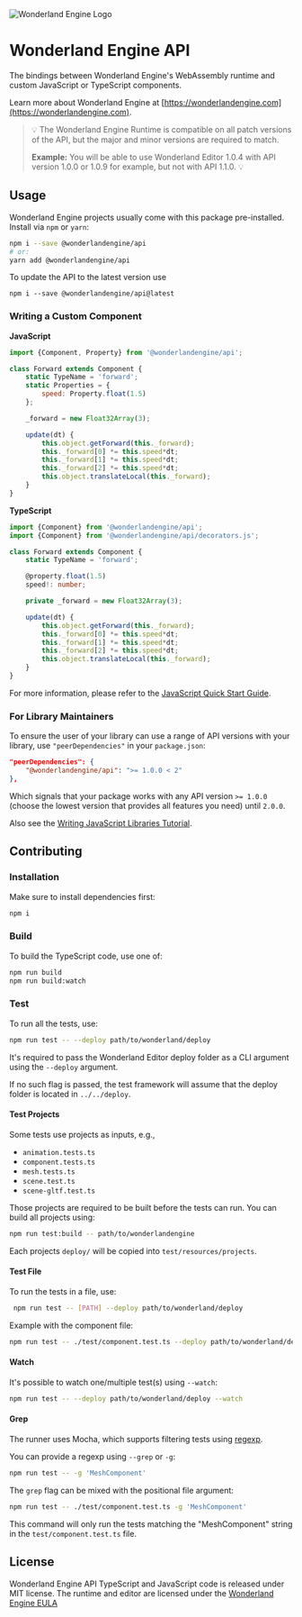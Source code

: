 <picture>
  <source media="(prefers-color-scheme: dark)" srcset="https://github.com/WonderlandEngine/api/blob/master/img/wle-logo-horizontal-reversed-dark.png?raw=true">
  <source media="(prefers-color-scheme: light)" srcset="https://github.com/WonderlandEngine/api/blob/master/img/wle-logo-horizontal-reversed-light.png?raw=true">
  <source srcset="https://github.com/WonderlandEngine/api/blob/master/img/wle-logo-horizontal-reversed-light.png?raw=true">
  <img alt="Wonderland Engine Logo" src="https://github.com/WonderlandEngine/api/blob/master/img/wle-logo-horizontal-reversed-light.png?raw=true">
</picture>

# Wonderland Engine API

The bindings between Wonderland Engine's WebAssembly runtime and custom JavaScript
or TypeScript components.

Learn more about Wonderland Engine at [https://wonderlandengine.com](https://wonderlandengine.com).

> 💡 The Wonderland Engine Runtime is compatible on all patch versions of the API, but the
> major and minor versions are required to match.
>
> **Example:** You will be able to use Wonderland Editor 1.0.4 with API
> version 1.0.0 or 1.0.9 for example, but not with API 1.1.0. 💡

## Usage

Wonderland Engine projects usually come with this package pre-installed.
Install via `npm` or `yarn`:

```sh
npm i --save @wonderlandengine/api
# or:
yarn add @wonderlandengine/api
```

To update the API to the latest version use
```
npm i --save @wonderlandengine/api@latest
```

### Writing a Custom Component

**JavaScript**

```js
import {Component, Property} from '@wonderlandengine/api';

class Forward extends Component {
    static TypeName = 'forward';
    static Properties = {
        speed: Property.float(1.5)
    };

    _forward = new Float32Array(3);

    update(dt) {
        this.object.getForward(this._forward);
        this._forward[0] *= this.speed*dt;
        this._forward[1] *= this.speed*dt;
        this._forward[2] *= this.speed*dt;
        this.object.translateLocal(this._forward);
    }
}
```

**TypeScript**

```ts
import {Component} from '@wonderlandengine/api';
import {Component} from '@wonderlandengine/api/decorators.js';

class Forward extends Component {
    static TypeName = 'forward';

    @property.float(1.5)
    speed!: number;

    private _forward = new Float32Array(3);

    update(dt) {
        this.object.getForward(this._forward);
        this._forward[0] *= this.speed*dt;
        this._forward[1] *= this.speed*dt;
        this._forward[2] *= this.speed*dt;
        this.object.translateLocal(this._forward);
    }
}
```

For more information, please refer to the [JavaScript Quick Start Guide](https://wonderlandengine.com/getting-started/quick-start-js).

### For Library Maintainers

To ensure the user of your library can use a range of API versions with your library,
use `"peerDependencies"` in your `package.json`:

```json
"peerDependencies": {
    "@wonderlandengine/api": ">= 1.0.0 < 2"
},
```

Which signals that your package works with any API version `>= 1.0.0`
(choose the lowest version that provides all features you need) until `2.0.0`.

Also see the [Writing JavaScript Libraries Tutorial](https://wonderlandengine.com/tutorials/writing-js-library/).

## Contributing

### Installation

Make sure to install dependencies first:

```sh
npm i
```

### Build

To build the TypeScript code, use one of:

```sh
npm run build
npm run build:watch
```

### Test

To run all the tests, use:

```sh
npm run test -- --deploy path/to/wonderland/deploy
```

It's required to pass the Wonderland Editor deploy folder as a CLI argument using
the `--deploy` argument.

If no such flag is passed, the test framework will assume
that the deploy folder is located in `../../deploy`.

#### Test Projects

Some tests use projects as inputs, e.g.,
* `animation.tests.ts`
* `component.tests.ts`
* `mesh.tests.ts`
* `scene.test.ts`
* `scene-gltf.test.ts`

Those projects are required to be built before the tests can run. You can build all projects using:

```sh
npm run test:build -- path/to/wonderlandengine
```

Each projects `deploy/` will be copied into `test/resources/projects`.

#### Test File

To run the tests in a file, use:

```sh
 npm run test -- [PATH] --deploy path/to/wonderland/deploy
```

Example with the component file:

```sh
npm run test -- ./test/component.test.ts --deploy path/to/wonderland/deploy
```

#### Watch

It's possible to watch one/multiple test(s) using `--watch`:

```sh
npm run test -- --deploy path/to/wonderland/deploy --watch
```

#### Grep

The runner uses Mocha, which supports filtering tests using [regexp](https://mochajs.org/api/mocha#grep).

You can provide a regexp using `--grep` or `-g`:

```sh
npm run test -- -g 'MeshComponent'
```

The `grep` flag can be mixed with the positional file argument:

```sh
npm run test -- ./test/component.test.ts -g 'MeshComponent'
```

This command will only run the tests matching the "MeshComponent" string in the `test/component.test.ts` file.

## License

Wonderland Engine API TypeScript and JavaScript code is released under MIT license.
The runtime and editor are licensed under the [Wonderland Engine EULA](https://wonderlandengine.com/eula)
